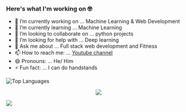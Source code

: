 ### Here's what I'm working on 🤓



- 🔭 I’m currently working on ... Machine Learning & Web Development
- 🌱 I’m currently learning ... Machine Learning
- 👯 I’m looking to collaborate on ... python projects
- 🤔 I’m looking for help with ... Deep learning
- 💬 Ask me about ... Full stack web development and Fitness
- 📫 How to reach me: ... [Youtube channel](https://www.youtube.com/channel/UCbyoTZ9guFWEC5BaKRkV9Aw)
- 😄 Pronouns: ... He/ Him
- ⚡ Fun fact: ... I can do handstands

![Top Languages](https://github-readme-stats.vercel.app/api/top-langs/?username=pavstar619)

<div align="center">
    
    
   <image align="center" src="https://github-readme-stats.vercel.app/api?username=your-github-username&theme=dracula"> 
       
</div>

![](https://komarev.com/ghpvc/?username=your-github-username)
